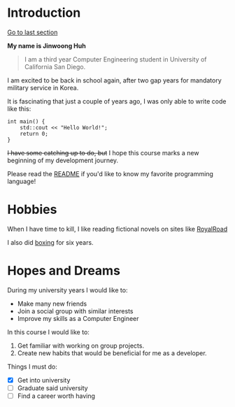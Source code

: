 # Introduction
[Go to last section](#hopes-and-dreams)

**My name is Jinwoong Huh**
> I am a third year Computer Engineering student in University of California San Diego.

I am excited to be back in school again, after two gap years for mandatory military service in Korea.

It is fascinating that just a couple of years ago, I was only able to write code like this:
```
int main() {
    std::cout << "Hello World!";
    return 0;
}

```

~~I have some catching up to do, but~~ I hope this course marks a new beginning of my development journey. 

Please read the [README](README.md) if you'd like to know my favorite programming language!

# Hobbies
When I have time to kill, I like reading fictional novels on sites like [RoyalRoad](https://www.royalroad.com/home)

I also did [boxing](Boxing.jpg) for six years.



# Hopes and Dreams

During my university years I would like to:
- Make many new friends
- Join a social group with similar interests
- Improve my skills as a Computer Engineer

In this course I would like to:
1. Get familiar with working on group projects.
2. Create new habits that would be beneficial for me as a developer.

Things I must do:
- [x] Get into university
- [ ] Graduate said university
- [ ] Find a career worth having